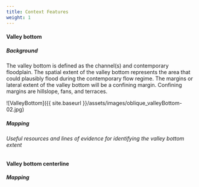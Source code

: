 ```yaml
---
title: Context Features
weight: 1
---
```


#### Valley bottom
##### Background
The valley bottom is defined as the channel(s) and contemporary floodplain. The spatial extent of the valley bottom represents the area that could plausibly flood during the contemporary flow regime. The margins or lateral extent of the valley bottom will be a confining margin. Confining margins are hillslope, fans, and terraces. 

![ValleyBottom]({{ site.baseurl }}/assets/images/oblique_valleyBottom-02.jpg)

##### Mapping
###### Useful resources and lines of evidence for identifying the valley bottom extent

#### Valley bottom centerline
##### Mapping